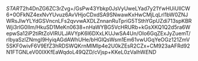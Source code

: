 $START$2h4DnZG6ZC3rZvg+/GsPw43Ybkp0JsVyUweLYad7y21YwHUiUIlCW6+0OFkNZ4exNvYUvuz6AvVHjoCDxdSA9SNwawKxHwCMjLqLrl1bW0ZNJWRsJlwYLYdGSVncnLFs2qvvwAXDLZnnanRuTpriG5TSthYGpUZdi713spKBRWji3rlG0lIm/HkuSD1MeKn0638+nHaWYBG5VcHRURb+kGsXKQ1Q2d5ra6WepwSa12iP2tiRtZoVIRULJAVYpK6I6DXxLKUJwSA4Un/OIo6GqZExJyZuemT/rlbyaSzlZNmgI9HyiqAGdAWhUHe/bHGlQsWsm1Em61vwUGqYeOGz121ZmV5SKF0wivF6V9EfZ3hRDSWQKrnMlMIp4e2U0kZEsR2CZx+CM923aAFRd92N1FTGNLeV00IXKfEaWqdoL49QZD/cVjsp+KKeL0zVaIhW$END$